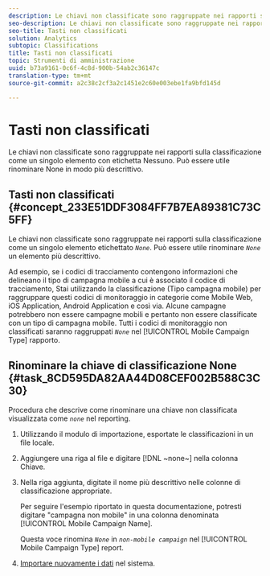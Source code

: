 ```yaml
---
description: Le chiavi non classificate sono raggruppate nei rapporti sulla classificazione come un singolo elemento con etichetta Nessuno. Può essere utile rinominare None in modo più descrittivo.
seo-description: Le chiavi non classificate sono raggruppate nei rapporti sulla classificazione come un singolo elemento con etichetta Nessuno. Può essere utile rinominare None in modo più descrittivo.
seo-title: Tasti non classificati
solution: Analytics
subtopic: Classifications
title: Tasti non classificati
topic: Strumenti di amministrazione
uuid: b73a9161-0c6f-4c8d-900b-54ab2c36147c
translation-type: tm+mt
source-git-commit: a2c38c2cf3a2c1451e2c60e003ebe1fa9bfd145d

---
```



# Tasti non classificati

Le chiavi non classificate sono raggruppate nei rapporti sulla classificazione come un singolo elemento con etichetta Nessuno. Può essere utile rinominare None in modo più descrittivo.

## Tasti non classificati {#concept_233E51DDF3084FF7B7EA89381C73C5FF}

Le chiavi non classificate sono raggruppate nei rapporti sulla classificazione come un singolo elemento etichettato *`None`*. Può essere utile rinominare *`None`* un elemento più descrittivo.

Ad esempio, se i codici di tracciamento contengono informazioni che delineano il tipo di campagna mobile a cui è associato il codice di tracciamento, Stai utilizzando la classificazione (Tipo campagna mobile) per raggruppare questi codici di monitoraggio in categorie come Mobile Web, iOS Application, Android Application e così via. Alcune campagne potrebbero non essere campagne mobili e pertanto non essere classificate con un tipo di campagna mobile. Tutti i codici di monitoraggio non classificati saranno raggruppati *`None`* nel [!UICONTROL Mobile Campaign Type] rapporto.

## Rinominare la chiave di classificazione None {#task_8CD595DA82AA44D08CEF002B588C3C30}

<!-- 

t_rename_classification_none.xml

 -->

Procedura che descrive come rinominare una chiave non classificata visualizzata come *`none`* nel reporting.

1. Utilizzando il modulo di importazione, esportate le classificazioni in un file locale.
1. Aggiungere una riga al file e digitare [!DNL ~none~] nella colonna Chiave.
1. Nella riga aggiunta, digitate il nome più descrittivo nelle colonne di classificazione appropriate.

   Per seguire l'esempio riportato in questa documentazione, potresti digitare "campagna non mobile" in una colonna denominata [!UICONTROL Mobile Campaign Name].

   Questa voce rinomina *`None`* in *`non-mobile campaign`* nel [!UICONTROL Mobile Campaign Type] report.
1. [Importare nuovamente i dati](../../../components/c-classifications2/c-classifications-importer/import-file.md#concept_F88785E2BDFD448CB5D1DA3491466B0D) nel sistema.
